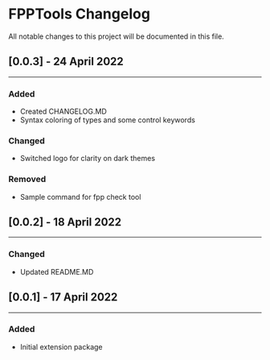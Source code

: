 # FPPTools Changelog
All notable changes to this project will be documented in this file.
## [0.0.3] - 24 April 2022
---
### Added
- Created CHANGELOG.MD
- Syntax coloring of types and some control keywords
### Changed
- Switched logo for clarity on dark themes
### Removed
- Sample command for fpp check tool
## [0.0.2] - 18 April 2022
---
### Changed
- Updated README.MD
## [0.0.1] - 17 April 2022
---
### Added
- Initial extension package